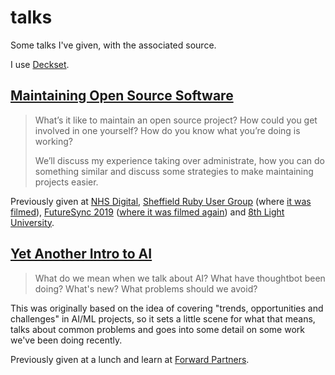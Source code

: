 # talks

Some talks I've given, with the associated source.

I use [Deckset][].

## [Maintaining Open Source Software](/maintaining-open-source)

> What’s it like to maintain an open source project? How could you get involved
> in one yourself? How do you know what you’re doing is working?
>
> We’ll discuss my experience taking over administrate, how you can do
> something similar and discuss some strategies to make maintaining projects
> easier.

Previously given at [NHS Digital][], [Sheffield Ruby User Group][] (where
[it was filmed][]), [FutureSync 2019][] ([where it was filmed again][]) and [8th
Light University][].

[Deckset]: https://www.deckset.com
[NHS Digital]: https://digital.nhs.uk
[Sheffield Ruby User Group]: https://shrug.org/meetings/shrug-105/
[it was filmed]: https://youtu.be/QTcXDQpwlps
[FutureSync 2019]: https://futuresync.co.uk
[where it was filmed again]: https://youtu.be/vf67OoRykt0
[8th Light University]: https://www.meetup.com/8LU-London/events/262595507/

## [Yet Another Intro to AI](/intro-to-ai)

> What do we mean when we talk about AI? What have thoughtbot been doing?
> What's new? What problems should we avoid?

This was originally based on the idea of covering "trends, opportunities and
challenges" in AI/ML projects, so it sets a little scene for what that means,
talks about common problems and goes into some detail on some work we've been
doing recently.

Previously given at a lunch and learn at [Forward Partners][].

[Forward Partners]: https://forwardpartners.com
